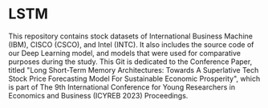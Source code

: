 # LSTM
This repository contains stock datasets of International Business Machine (IBM), CISCO (CSCO), and Intel (INTC). It also includes the source code of our Deep Learning model, and models that were used for comparative purposes during the study. This Git is dedicated to the Conference Paper, titled "Long Short-Term Memory Architectures: Towards A Superlative Tech Stock Price Forecasting Model For Sustainable Economic Prosperity", which is part of The 9th International Conference for Young Researchers in Economics and Business (ICYREB 2023) Proceedings. 

